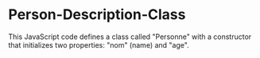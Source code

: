 # Person-Description-Class
 This JavaScript code defines a class called "Personne" with a constructor that initializes two properties: "nom" (name) and "age". 
